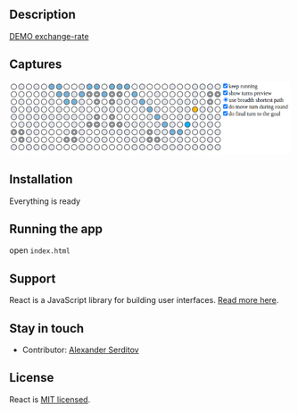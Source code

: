 ## Description

[DEMO exchange-rate](https://cis.digitallyconstructed.ru/)

## Captures

<p align="center">
  <img src="captures/snake.png" alt="screenshot" />
</p>


## Installation

Everything is ready


## Running the app

open `index.html`

## Support

React is a JavaScript library for building user interfaces. [Read more here](https://reactjs.org/community/support.html).

## Stay in touch

- Contributor: [Alexander Serditov](https://cv.digitallyconstructed.ru/)

## License

  React is [MIT licensed](LICENSE).
